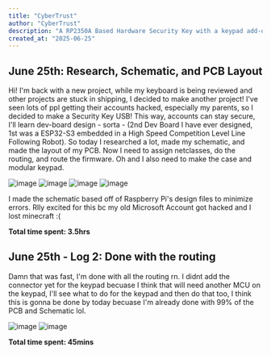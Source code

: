 ```yaml
---
title: "CyberTrust"
author: "CyberTrust"
description: "A RP2350A Based Hardware Security Key with a keypad add-on, RGB LED, and idk other things!"
created_at: "2025-06-25"
---
```


## June 25th: Research, Schematic, and PCB Layout
Hi! I'm back with a new project, while my keyboard is being reviewed and other projects are stuck in shipping, I decided to make another project! I've seen lots of ppl getting their accounts hacked, especially my parents, so I decided to make a Security Key USB! This way, accounts can stay secure, I'll learn dev-board design - sorta - (2nd Dev Board I have ever designed, 1st was a ESP32-S3 embedded in a High Speed Competition Level Line Following Robot). So today I researched a lot, made my schematic, and made the layout of my PCB. Now I need to assign netclasses, do the routing, and route the firmware. Oh and I also need to make the case and modular keypad.

![image](https://github.com/user-attachments/assets/5f43c165-8271-4146-a30f-2083d06c4508)
![image](https://github.com/user-attachments/assets/89b301b9-e2df-4f64-b3f8-887947e7705d)
![image](https://github.com/user-attachments/assets/e76182de-17b5-4e07-be8f-9510174064ba)
![image](https://github.com/user-attachments/assets/34fb1f25-243e-45e7-b437-123d042f367f)

I made the schematic based off of Raspberry Pi's design files to minimize errors. Rlly excited for this bc my old Microsoft Account got hacked and I lost minecraft :(

**Total time spent: 3.5hrs**

## June 25th - Log 2: Done with the routing
Damn that was fast, I'm done with all the routing rn. I didnt add the connector yet for the keypad becuase I think that will need another MCU on the keypad, I'll see what to do for the keypad and then do that too, I think this is gonna be done by today becuase I'm already done with 99% of the PCB and Schematic lol.

![image](https://github.com/user-attachments/assets/210f1269-7382-440f-b3f8-4c3575dd3d14)
![image](https://github.com/user-attachments/assets/cf6176e2-c142-499a-b543-5770d85db7c5)

**Total time spent: 45mins**
